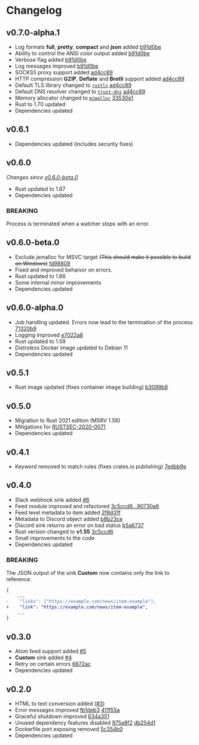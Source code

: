 # Changelog

## v0.7.0-alpha.1

- Log formats **full**, **pretty**, **compact** and **json** added [b91d0be](https://github.com/morphy2k/rss-forwarder/commit/b91d0be8e56969643d66b40f34ffbd0d9ec9302d)
- Ability to control the ANSI color output added [b91d0be](https://github.com/morphy2k/rss-forwarder/commit/b91d0be8e56969643d66b40f34ffbd0d9ec9302d)
- Verbose flag added [b91d0be](https://github.com/morphy2k/rss-forwarder/commit/b91d0be8e56969643d66b40f34ffbd0d9ec9302d)
- Log messages improved [b91d0be](https://github.com/morphy2k/rss-forwarder/commit/b91d0be8e56969643d66b40f34ffbd0d9ec9302d)
- SOCKS5 proxy support added [ad4cc89](https://github.com/morphy2k/rss-forwarder/commit/ad4cc89beabdffaa0237ee2ca4eded88dcc339c7)
- HTTP compression **GZIP**, **Deflate** and **Brotli** support added [ad4cc89](https://github.com/morphy2k/rss-forwarder/commit/ad4cc89beabdffaa0237ee2ca4eded88dcc339c7)
- Default TLS library changed to [`rustls`](https://github.com/rustls/rustls) [ad4cc89](https://github.com/morphy2k/rss-forwarder/commit/ad4cc89beabdffaa0237ee2ca4eded88dcc339c7)
- Default DNS resolver changed to [`trust-dns`](https://github.com/bluejekyll/trust-dns) [ad4cc89](https://github.com/morphy2k/rss-forwarder/commit/ad4cc89beabdffaa0237ee2ca4eded88dcc339c7)
- Memory allocator changed to [`mimalloc`](https://github.com/microsoft/mimalloc) [33530e1](https://github.com/morphy2k/rss-forwarder/commit/33530e18b9f1a90cea38d664f74fd0e9df9595df)
- Rust to 1.70 updated
- Dependencies updated

## v0.6.1

- Dependencies updated (includes security fixes)

## v0.6.0

_Changes since [v0.6.0-beta.0](#v060-beta0)_

- Rust updated to 1.67
- Dependencies updated

### BREAKING

Process is terminated when a watcher stops with an error.

## v0.6.0-beta.0

- Exclude jemalloc for MSVC target ~~(This should make it possible to build on Windows)~~ [fd98808](https://github.com/morphy2k/rss-forwarder/commit/fd98808d737de1e8d5e4c8e13abe9e6b5034c7f3)
- Fixed and improved behaivor on errors.
- Rust updated to 1.66
- Some internal minor improvements
- Dependencies updated

## v0.6.0-alpha.0

- Job handling updated. Errors now lead to the termination of the process [71320b9](https://github.com/morphy2k/rss-forwarder/commit/71320b9da4a2036e7440691bff59a2c76e930386)
- Logging improved [e7022a8](https://github.com/morphy2k/rss-forwarder/commit/e7022a877e52d8dcdf01ed7c37d5e6de20623604)
- Rust updated to 1.59
- Distroless Docker image updated to Debian 11
- Dependencies updated

## v0.5.1

- Rust image updated (fixes container image building) [b3099b8](https://github.com/morphy2k/rss-forwarder/commit/b3099b8)

## v0.5.0

- Migration to Rust 2021 edition (MSRV 1.56)
- Mitigations for [RUSTSEC-2020-0071](https://rustsec.org/advisories/RUSTSEC-2020-0071)
- Dependencies updated

## v0.4.1

- Keyword removed to match rules (fixes crates.io publishing) [7edbb9e](https://github.com/morphy2k/rss-forwarder/commit/7edbb9e)

## v0.4.0

- Slack webhook sink added [#6](https://github.com/morphy2k/rss-forwarder/pull/6)
- Feed module improved and refactored [3c5ccd6...90730a6](https://github.com/morphy2k/rss-forwarder/compare/3c5ccd6...90730a6)
- Feed level metadata to item added [2f8d31f](https://github.com/morphy2k/rss-forwarder/commit/2f8d31f)
- Metadata to Discord object added [b8b23ce](https://github.com/morphy2k/rss-forwarder/commit/b8b23ce)
- Discord sink returns an error on bad status [b5a6737](https://github.com/morphy2k/rss-forwarder/commit/b5a6737)
- Rust version changed to **v1.55** [3c5ccd6](https://github.com/morphy2k/rss-forwarder/commit/3c5ccd6)
- Small improvements to the code
- Dependencies updated

### BREAKING

The JSON output of the sink **Custom** now contains only the link to reference.

```DIFF
{
    ...
-    "links": ["https://example.com/news/item-example"],
+    "link": "https://example.com/news/item-example",
    ...
}
```

## v0.3.0

- Atom feed support added [#5](https://github.com/morphy2k/rss-forwarder/pull/5)
- **Custom** sink added [#4](https://github.com/morphy2k/rss-forwarder/pull/4)
- Retry on certain errors [6872ac](https://github.com/morphy2k/rss-forwarder/commit/6872ac)
- Dependencies updated

## v0.2.0

- HTML to text conversion added ([#3](https://github.com/morphy2k/rss-forwarder/pull/3))
- Error messages improved [fb1deb3](https://github.com/morphy2k/rss-forwarder/commit/fb1deb3) [411f55a](https://github.com/morphy2k/rss-forwarder/commit/411f55a)
- Graceful shutdown improved [634a351](https://github.com/morphy2k/rss-forwarder/commit/634a351)
- Unused dependency features disabled [975a8f2](https://github.com/morphy2k/rss-forwarder/commit/975a8f2) [db254d1](https://github.com/morphy2k/rss-forwarder/commit/db254d1)
- Dockerfile port exposing removed [5c354b0](https://github.com/morphy2k/rss-forwarder/commit/5c354b0)
- Dependencies updated
